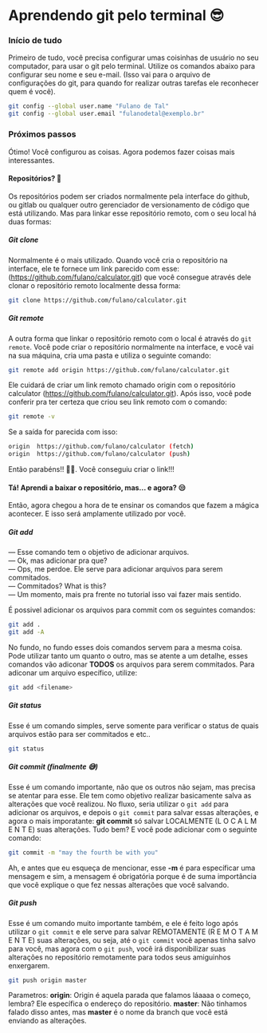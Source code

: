 # Aprendendo git pelo terminal 😎

### Início de tudo

Primeiro de tudo, você precisa configurar umas coisinhas de usuário no seu computador, para usar o git pelo terminal. Utilize os comandos abaixo para configurar seu nome e seu e-mail. (Isso vai para o arquivo de configurações do git, para quando for realizar outras tarefas ele reconhecer quem é você).

```bash
git config --global user.name "Fulano de Tal"
git config --global user.email "fulanodetal@exemplo.br"
```

### Próximos passos

Ótimo! Você configurou as coisas. Agora podemos fazer coisas mais interessantes.

#### Repositórios? 🤔

Os repositórios podem ser criados normalmente pela interface do github, ou gitlab ou qualquer outro gerenciador de versionamento de código que está utilizando. Mas para linkar esse repositório remoto, com o seu local há duas formas:

##### Git clone

Normalmente é o mais utilizado. Quando você cria o repositório na interface, ele te fornece um link parecido com esse: (https://github.com/fulano/calculator.git) que você consegue através dele clonar o repositório remoto localmente dessa forma:

```bash
git clone https://github.com/fulano/calculator.git
```

##### Git remote

A outra forma que linkar o repositório remoto com o local é através do `git remote`. Você pode criar o repositório normalmente na interface, e você vai na sua máquina, cria uma pasta e utiliza o seguinte comando:

```bash
git remote add origin https://github.com/fulano/calculator.git
```

Ele cuidará de criar um link remoto chamado origin com o repositório calculator (https://github.com/fulano/calculator.git). Após isso, você pode conferir pra ter certeza que criou seu link remoto com o comando:

```bash
git remote -v
```

Se a saída for parecida com isso:

```bash
origin	https://github.com/fulano/calculator (fetch)
origin	https://github.com/fulano/calculator (push)
```

Então parabéns!! 🎉🎊. Você conseguiu criar o link!!!

#### Tá! Aprendi a baixar o repositório, mas... e agora? 😒

Então, agora chegou a hora de te ensinar os comandos que fazem a mágica acontecer. E isso será amplamente utilizado por você.

##### Git add

— Esse comando tem o objetivo de adicionar arquivos.<br/>
— Ok, mas adicionar pra que?<br/>
— Ops, me perdoe. Ele serve para adicionar arquivos para serem commitados.<br/>
— Commitados? What is this?<br/>
— Um momento, mais pra frente no tutorial isso vai fazer mais sentido.<br/>

É possivel adicionar os arquivos para commit com os seguintes comandos:

```bash
git add .
git add -A
```

No fundo, no fundo esses dois comandos servem para a mesma coisa. Pode utilizar tanto um quanto o outro, mas se atente a um detalhe, esses comandos vão adiconar **TODOS** os arquivos para serem commitados. Para adiconar um arquivo específico, utilize:

```bash
git add <filename>
```

##### Git status

Esse é um comando simples, serve somente para verificar o status de quais arquivos estão para ser commitados e etc..

```bash
git status
```

##### Git commit (finalmente 😅)

Esse é um comando importante, não que os outros não sejam, mas precisa se atentar para esse. Ele tem como objetivo realizar basicamente salva as alterações que você realizou. No fluxo, seria utilizar o `git add` para adicionar os arquivos, e depois o `git commit` para salvar essas alterações, e agora o mais imporatante: **git commit** só salvar LOCALMENTE (L O C A L M E N T E) suas alterações. Tudo bem? E você pode adicionar com o seguinte comando:

```bash
git commit -m "may the fourth be with you"
```

Ah, e antes que eu esqueça de mencionar, esse **-m** é para específicar uma mensagem e sim, a mensagem é obrigatória porque é de suma importância que você explique o que fez nessas alterações que você salvando.

##### Git push

Esse é um comando muito importante também, e ele é feito logo após utilizar o `git commit` e ele serve para salvar REMOTAMENTE (R E M O T A M E N T E) suas alterações, ou seja, até o `git commit` você apenas tinha salvo para você, mas agora com o `git push`, você irá disponibilizar suas alterações no repositório remotamente para todos seus amiguinhos enxergarem.

```bash
git push origin master
```

Parametros:
**origin**: Origin é aquela parada que falamos láaaaa o começo, lembra? Ele específica o endereço do repositório.
**master**: Não tinhamos falado disso antes, mas **master** é o nome da branch que você está enviando as alterações.





